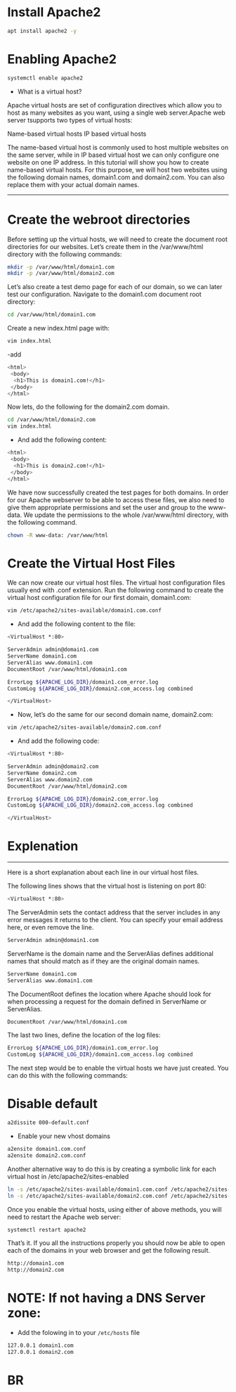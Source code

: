 # Install Apache2
```bash 
apt install apache2 -y
```

# Enabling Apache2
```bash
systemctl enable apache2
```
- What is a virtual host?

Apache virtual hosts are set of configuration directives which allow you to host as many websites as you want, using a single web server.Apache web server tsupports two types of virtual hosts:

Name-based virtual hosts
IP based virtual hosts

The name-based virtual host is commonly used to host multiple websites on the same server, while in IP based virtual host we can only configure one website on one IP address. In this tutorial will show you how to create name-based virtual hosts. For this purpose, we will host two websites using the following domain names, domain1.com and domain2.com. You can also replace them with your actual domain names.

---------------------------------------------------------------------------------------------------------------------


# Create the webroot directories


Before setting up the virtual hosts, we will need to create the document root directories for our websites. Let’s create them in the /var/www/html directory with the following commands:

```bash
mkdir -p /var/www/html/domain1.com
mkdir -p /var/www/html/domain2.com
```

Let’s also create a test demo page for each of our domain, so we can later test our configuration.
Navigate to the domain1.com document root directory:

```bash
cd /var/www/html/domain1.com
```

Create a new index.html page with:

```bash
vim index.html
```

-add

```bash
<html>
 <body>
  <h1>This is domain1.com!</h1>
 </body>
</html>
```

Now lets, do the following for the domain2.com domain.

```bash
cd /var/www/html/domain2.com
vim index.html
```
- And add the following content:

```bash
<html>
 <body>
  <h1>This is domain2.com!</h1>
 </body>
</html>
```

We have now successfully created the test pages for both domains. In order for our Apache webserver to be able to access these files, we also need to give them appropriate permissions and set the user and group to the www-data. We update the permissions to the whole /var/www/html directory, with the following command.


```bash
chown -R www-data: /var/www/html
```
# Create the Virtual Host Files

We can now create our virtual host files. The virtual host configuration files usually end with .conf extension.
Run the following command to create the virtual host configuration file for our first domain, domain1.com:

```bash 
vim /etc/apache2/sites-available/domain1.com.conf
```
- And add the following content to the file:

```bash
<VirtualHost *:80>

ServerAdmin admin@domain1.com
ServerName domain1.com
ServerAlias www.domain1.com
DocumentRoot /var/www/html/domain1.com

ErrorLog ${APACHE_LOG_DIR}/domain1.com_error.log
CustomLog ${APACHE_LOG_DIR}/domain2.com_access.log combined

</VirtualHost>
```
- Now, let’s do the same for our second domain name, domain2.com:

```bash
vim /etc/apache2/sites-available/domain2.com.conf
```
- And add the following code:

```bash
<VirtualHost *:80>

ServerAdmin admin@domain2.com
ServerName domain2.com
ServerAlias www.domain2.com
DocumentRoot /var/www/html/domain2.com

ErrorLog ${APACHE_LOG_DIR}/domain2.com_error.log
CustomLog ${APACHE_LOG_DIR}/domain2.com_access.log combined

</VirtualHost>
```
# Explenation
-------------------------------------------------------------------------
Here is a short explanation about each line in our virtual host files.

The following lines shows that the virtual host is listening on port 80:

```bash
<VirtualHost *:80>
```
The ServerAdmin sets the contact address that the server includes in any error messages it returns to the client. You can specify your email address here, or even remove the line.

```bash
ServerAdmin admin@domain1.com
```
ServerName is the domain name and the ServerAlias defines additional names that should match as if they are the original domain names.

```bash
ServerName domain1.com
ServerAlias www.domain1.com
```

The DocumentRoot defines the location where Apache should look for when processing a request for the domain defined in ServerName or ServerAlias.

```bash
DocumentRoot /var/www/html/domain1.com
```

The last two lines, define the location of the log files:

```bash
ErrorLog ${APACHE_LOG_DIR}/domain1.com_error.log
CustomLog ${APACHE_LOG_DIR}/domain1.com_access.log combined
```

The next step would be to enable the virtual hosts we have just created. You can do this with the following commands:

# Disable default
```bash
a2dissite 000-default.conf
```
- Enable your new vhost domains

```bash
a2ensite domain1.com.conf
a2ensite domain2.com.conf
```


Another alternative way to do this is by creating a symbolic link for each virtual host in /etc/apache2/sites-enabled

```bash
ln -s /etc/apache2/sites-available/domain1.com.conf /etc/apache2/sites-enabled/
ln -s /etc/apache2/sites-available/domain2.com.conf /etc/apache2/sites-enabled/
```

Once you enable the virtual hosts, using either of above methods, you will need to restart the Apache web server:

```bash
systemctl restart apache2
```
That’s it. If you all the instructions properly you should now be able to open each of the domains in your web browser and get the following result.

```bash
http://domain1.com
http://domain2.com
```

# NOTE: If not having a DNS Server zone:

- Add the folowing in to your `/etc/hosts` file

```bash
127.0.0.1 domain1.com
127.0.0.1 domain2.com
```
# BR 
